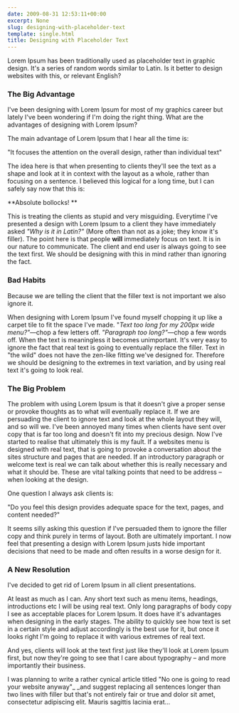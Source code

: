 ```yaml
---
date: 2009-08-31 12:53:11+00:00
excerpt: None
slug: designing-with-placeholder-text
template: single.html
title: Designing with Placeholder Text
---
```


Lorem Ipsum has been traditionally used as placeholder text in graphic design. It's a series of random words similar to Latin. Is it better to design websites with this, or relevant English?


### The Big Advantage


I've been designing with Lorem Ipsum for most of my graphics career but lately I've been wondering if I'm doing the right thing. What are the advantages of designing with Lorem Ipsum?

The main advantage of Lorem Ipsum that I hear all the time is:

<p class="quote">"It focuses the attention on the overall design, rather than individual text"</p>

The idea here is that when presenting to clients they'll see the text as a shape and look at it in context with the layout as a whole, rather than focusing on a sentence. I believed this logical for a long time, but I can safely say now that this is:

**Absolute bollocks!
**

This is treating the clients as stupid and very misguiding. Everytime I've presented a design with Lorem Ipsum to a client they have immediately asked _"Why is it in Latin?"_ (More often than not as a joke; they know it's filler). The point here is that people **will** immediately focus on text. It is in our nature to communicate. The client and end user is always going to see the text first. We should be designing with this in mind rather than ignoring the fact.


### Bad Habits


Because we are telling the client that the filler text is not important we also ignore it.

When designing with Lorem Ipsum I've found myself chopping it up like a carpet tile to fit the space I've made. "_Text too long for my 200px wide menu?"_—chop a few letters off. _"Paragraph too long?"_—chop a few words off. When the text is meaningless it becomes unimportant. It's very easy to ignore the fact that real text is going to eventually replace the filler. Text in "the wild" does not have the zen-like fitting we've designed for. Therefore we should be designing to the extremes in text variation, and by using real text it's going to look real.


### The Big Problem


The problem with using Lorem Ipsum is that it doesn't give a proper sense or provoke thoughts as to what will eventually replace it. If we are persuading the client to ignore text and look at the whole layout they will, and so will we. I've been annoyed many times when clients have sent over copy that is far too long and doesn't fit into my precious design. Now I've started to realise that ultimately this is my fault. If a websites menu is designed with real text, that is going to provoke a conversation about the sites structure and pages that are needed. If an introductory paragraph or welcome text is real we can talk about whether this is really necessary and what it should be. These are vital talking points that need to be address – when looking at the design.

One question I always ask clients is:

<p class="quote">"Do you feel this design provides adequate space for the text, pages, and content needed?"</p>

It seems silly asking this question if I've persuaded them to ignore the filler copy and think purely in terms of layout. Both are ultimately important. I now feel that presenting a design with Lorem Ipsum justs hide important decisions that need to be made and often results in a worse design for it.


### A New Resolution


I've decided to get rid of Lorem Ipsum in all client presentations.

At least as much as I can. Any short text such as menu items, headings, introductions etc I will be using real text. Only long paragraphs of body copy I see as acceptable places for Lorem Ipsum. It does have it's advantages when designing in the early stages. The ability to quickly see how text is set in a certain style and adjust accordingly is the best use for it, but once it looks right I'm going to replace it with various extremes of real text.

And yes, clients will look at the text first just like they'll look at Lorem Ipsum first, but now they're going to see that I care about typography – and more importantly their business.

<p class="note">I was planning to write a rather cynical article titled "No one is going to read your website anyway"_ _and suggest replacing all sentences longer than two lines with filler but that's not entirely fair or true and dolor sit amet, consectetur adipiscing elit. Mauris sagittis lacinia erat...</p>

